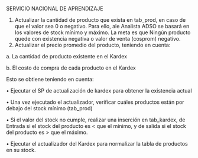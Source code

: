 SERVICIO NACIONAL DE APRENDIZAJE

1. Actualizar la cantidad de producto que exista en tab_prod, en caso de que el valor sea 0 o negativo. Para ello, ale Analista ADSO se basará en los valores de stock mínimo y máximo. La meta es que Ningún producto quede con existencia negativa o valor de venta (cosprom) negativo.
2. Actualizar el precio promedio del producto, teniendo en cuenta:

a.	La cantidad de producto existente en el Kardex

b.	El costo de compra de cada producto en el Kardex

Esto se obtiene teniendo en cuenta:

•	Ejecutar el SP de actualización de kardex para obtener la existencia actual

•	Una vez ejecutado el actualizador, verificar cuáles productos están por debajo del stock mínimo (tab_prod)

•	Si el valor del stock no cumple, realizar una inserción en tab_kardex, de Entrada si el stock del producto es < que el mínimo, y de salida si el stock del producto es > que el máximo.

•	Ejecutar el actualizador del Kardex para normalizar la tabla de productos en su stock.